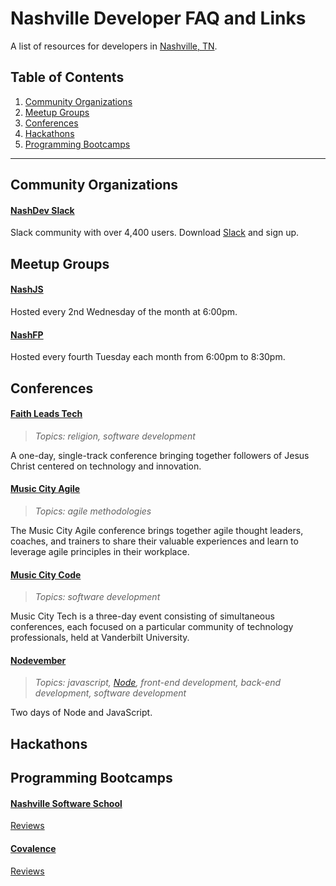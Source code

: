# Nashville Developer FAQ and Links
A list of resources for developers in [Nashville, TN](https://www.google.com/maps/place/Nashville,+TN).

## Table of Contents
1. [Community Organizations](#community-organizations)
1. [Meetup Groups](#meetup-groups)
1. [Conferences](#conferences)
1. [Hackathons](#hackathons)
1. [Programming Bootcamps](#programming-bootcamps)

----

## Community Organizations

#### [NashDev Slack](https://nashdev.com)

Slack community with over 4,400 users. Download [Slack](https://slack.com/) and sign up.

## Meetup Groups

#### [NashJS](https://www.meetup.com/nashjs/)

Hosted every 2nd Wednesday of the month at 6:00pm.

#### [NashFP](http://nashfp.org/)

Hosted every fourth Tuesday each month from 6:00pm to 8:30pm.

## Conferences

#### [Faith Leads Tech](http://faithleads.tech/)

> *Topics: religion, software development*

A one-day, single-track conference bringing together followers of Jesus Christ centered on technology and innovation.

#### [Music City Agile](http://www.musiccitytech.com/conferences/music-city-agile/)

> *Topics: agile methodologies*

The Music City Agile conference brings together agile thought leaders, coaches, and trainers to share their valuable experiences and learn to leverage agile principles in their workplace.

#### [Music City Code](http://www.musiccitycode.com/)

> *Topics: software development*

Music City Tech is a three-day event consisting of simultaneous conferences, each focused on a particular community of technology professionals, held at Vanderbilt University.

#### [Nodevember](http://nodevember.org/)

> *Topics: javascript, [Node](https://nodejs.org/en/), front-end development, back-end development, software development*

Two days of Node and JavaScript.

## Hackathons

## Programming Bootcamps

#### [Nashville Software School](http://nashvillesoftwareschool.com/)

[Reviews](https://www.coursereport.com/schools/nashville-software-school)


#### [Covalence](http://nashvillesoftwareschool.com/)

[Reviews](https://www.coursereport.com/schools/covalence)
